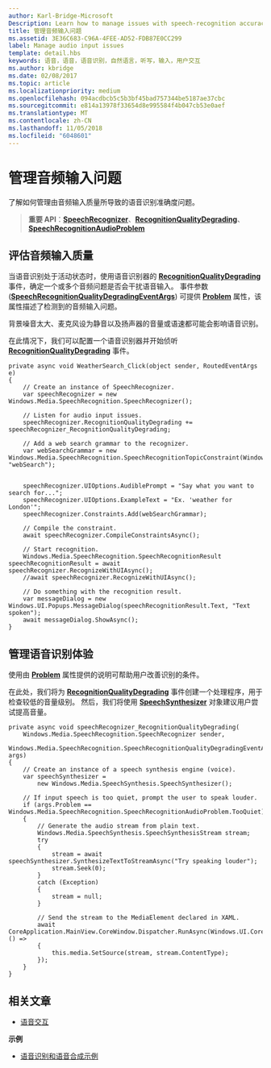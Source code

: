 ```yaml
---
author: Karl-Bridge-Microsoft
Description: Learn how to manage issues with speech-recognition accuracy caused by audio-input quality.
title: 管理音频输入问题
ms.assetid: 3E36C683-C96A-4FEE-AD52-FDB87E0CC299
label: Manage audio input issues
template: detail.hbs
keywords: 语音，语音，语音识别，自然语言，听写，输入，用户交互
ms.author: kbridge
ms.date: 02/08/2017
ms.topic: article
ms.localizationpriority: medium
ms.openlocfilehash: 094acdbcb5c5b3bf45bad757344be5187ae37cbc
ms.sourcegitcommit: e814a13978f33654d8e995584f4b047cb53e0aef
ms.translationtype: MT
ms.contentlocale: zh-CN
ms.lasthandoff: 11/05/2018
ms.locfileid: "6048601"
---
```

# <a name="manage-issues-with-audio-input"></a>管理音频输入问题


了解如何管理由音频输入质量所导致的语音识别准确度问题。

> **重要 API**：[**SpeechRecognizer**](https://msdn.microsoft.com/library/windows/apps/dn653226)、[**RecognitionQualityDegrading**](https://msdn.microsoft.com/library/windows/apps/dn653243)、[**SpeechRecognitionAudioProblem**](https://msdn.microsoft.com/library/windows/apps/dn631406)


## <a name="assess-audio-input-quality"></a>评估音频输入质量


当语音识别处于活动状态时，使用语音识别器的 [**RecognitionQualityDegrading**](https://msdn.microsoft.com/library/windows/apps/dn653243) 事件，确定一个或多个音频问题是否会干扰语音输入。 事件参数 ([**SpeechRecognitionQualityDegradingEventArgs**](https://msdn.microsoft.com/library/windows/apps/dn631430)) 可提供 [**Problem**](https://msdn.microsoft.com/library/windows/apps/dn631431) 属性，该属性描述了检测到的音频输入问题。

背景噪音太大、麦克风设为静音以及扬声器的音量或语速都可能会影响语音识别。

在此情况下，我们可以配置一个语音识别器并开始侦听 [**RecognitionQualityDegrading**](https://msdn.microsoft.com/library/windows/apps/dn653243) 事件。

```CSharp
private async void WeatherSearch_Click(object sender, RoutedEventArgs e)
{
    // Create an instance of SpeechRecognizer.
    var speechRecognizer = new Windows.Media.SpeechRecognition.SpeechRecognizer();

    // Listen for audio input issues.
    speechRecognizer.RecognitionQualityDegrading += speechRecognizer_RecognitionQualityDegrading;

    // Add a web search grammar to the recognizer.
    var webSearchGrammar = new Windows.Media.SpeechRecognition.SpeechRecognitionTopicConstraint(Windows.Media.SpeechRecognition.SpeechRecognitionScenario.WebSearch, "webSearch");


    speechRecognizer.UIOptions.AudiblePrompt = "Say what you want to search for...";
    speechRecognizer.UIOptions.ExampleText = "Ex. 'weather for London'";
    speechRecognizer.Constraints.Add(webSearchGrammar);

    // Compile the constraint.
    await speechRecognizer.CompileConstraintsAsync();

    // Start recognition.
    Windows.Media.SpeechRecognition.SpeechRecognitionResult speechRecognitionResult = await speechRecognizer.RecognizeWithUIAsync();
    //await speechRecognizer.RecognizeWithUIAsync();

    // Do something with the recognition result.
    var messageDialog = new Windows.UI.Popups.MessageDialog(speechRecognitionResult.Text, "Text spoken");
    await messageDialog.ShowAsync();
}
```

## <a name="manage-the-speech-recognition-experience"></a>管理语音识别体验


使用由 [**Problem**](https://msdn.microsoft.com/library/windows/apps/dn631431) 属性提供的说明可帮助用户改善识别的条件。

在此处，我们将为 [**RecognitionQualityDegrading**](https://msdn.microsoft.com/library/windows/apps/dn653243) 事件创建一个处理程序，用于检查较低的音量级别。 然后，我们将使用 [**SpeechSynthesizer**](https://msdn.microsoft.com/library/windows/apps/dn298152) 对象建议用户尝试提高音量。

```CSharp
private async void speechRecognizer_RecognitionQualityDegrading(
    Windows.Media.SpeechRecognition.SpeechRecognizer sender,
    Windows.Media.SpeechRecognition.SpeechRecognitionQualityDegradingEventArgs args)
{
    // Create an instance of a speech synthesis engine (voice).
    var speechSynthesizer =
        new Windows.Media.SpeechSynthesis.SpeechSynthesizer();

    // If input speech is too quiet, prompt the user to speak louder.
    if (args.Problem == Windows.Media.SpeechRecognition.SpeechRecognitionAudioProblem.TooQuiet)
    {
        // Generate the audio stream from plain text.
        Windows.Media.SpeechSynthesis.SpeechSynthesisStream stream;
        try
        {
            stream = await speechSynthesizer.SynthesizeTextToStreamAsync("Try speaking louder");
            stream.Seek(0);
        }
        catch (Exception)
        {
            stream = null;
        }

        // Send the stream to the MediaElement declared in XAML.
        await CoreApplication.MainView.CoreWindow.Dispatcher.RunAsync(Windows.UI.Core.CoreDispatcherPriority.High, () =>
        {
            this.media.SetSource(stream, stream.ContentType);
        });
    }
}
```

## <a name="related-articles"></a>相关文章


* [语音交互](speech-interactions.md)

**示例**
* [语音识别和语音合成示例](http://go.microsoft.com/fwlink/p/?LinkID=619897)
 

 




